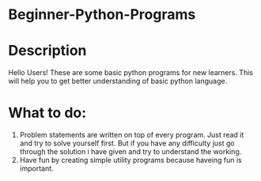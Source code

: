 # Beginner-Python-Programs
# Description
Hello Users!
These are some basic python programs for new learners.
This will help you to get better understanding of basic python language.
# What to do:
1. Problem statements are written on top of every program. Just read it and try to solve yourself first. But if you have any difficulty just go through the solution i have given and try to understand the working.
2. Have fun by creating simple utility programs because haveing fun is important.
